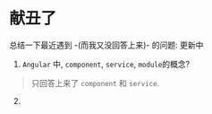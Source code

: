 # 献丑了
总结一下最近遇到 -(而我又没回答上来)- 的问题:
更新中

1. `Angular` 中, `component`, `service`, `module`的概念?
> 只回答上来了 `component` 和 `service`.

2. 